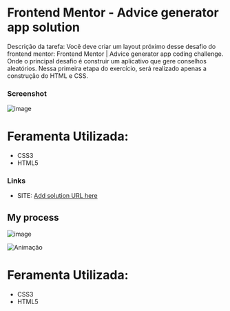 # Frontend Mentor - Advice generator app solution


Descrição da tarefa: Você deve criar um layout próximo desse desafio do frontend mentor: Frontend Mentor | Advice generator app coding challenge. Onde o principal desafio é construir um aplicativo que gere conselhos aleatórios. Nessa primeira etapa do exercício, será realizado apenas a construção do HTML e CSS.
### Screenshot
![image](https://github.com/ACMaic/Gerador-de-conselhos/assets/115666567/e783c51a-526e-46e6-9fc8-aced26b5de3b)

# Feramenta Utilizada: 
- CSS3
- HTML5

### Links

- SITE: [Add solution URL here]([https://your-solution-url.com](https://acmaic.github.io/Gerador-de-conselhos/))

## My process
![image](https://github.com/ACMaic/Gerador-de-conselhos/assets/115666567/820a6629-3c75-4fb8-b64b-2e24491eac57)

![Animação](https://github.com/ACMaic/Gerador-de-conselhos/assets/115666567/95bad34c-0176-4413-8e7d-29618c39944b)

# Feramenta Utilizada: 
- CSS3
- HTML5

